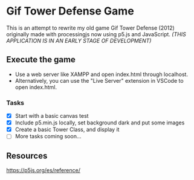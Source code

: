 # Gif Tower Defense Game

This is an attempt to rewrite my old game Gif Tower Defense (2012) originally made with processingjs now using p5.js and JavaScript. *(THIS APPLICATION IS IN AN EARLY STAGE OF DEVELOPMENT)*

## Execute the game

- Use a web server like XAMPP and open index.html through localhost.
- Alternatively, you can use the "Live Server" extension in VSCode to open index.html.

### Tasks

- [x] Start with a basic canvas test
- [x] Include p5.min.js locally, set background dark and put some images
- [x] Create a basic Tower Class, and display it
- [ ] More tasks coming soon...

## Resources

<https://p5js.org/es/reference/>
